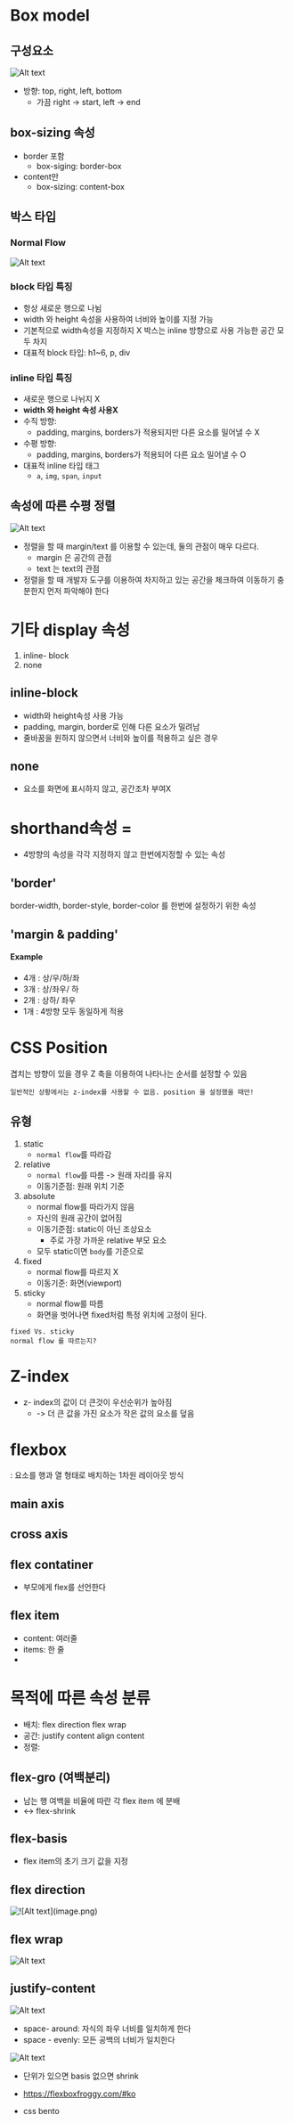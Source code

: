 # Box model
## 구성요소 
![Alt text](box_model.png)
- 방향: top, right, left, bottom
    - 가끔 right -> start, left -> end
## box-sizing 속성
- border 포함
    - box-siging: border-box
- content만
    - box-sizing: content-box
## 박스 타입
### Normal Flow
![Alt text](normal_flow.png)
### block 타입 특징
- 항상 새로운 행으로 나뉨
- width 와 height 속성을 사용하여 너비와 높이를 지정 가능
- 기본적으로 width속성을 지정하지 X 박스는 inline 방향으로 사용 가능한 공간 모두 차지
- 대표적 block 타입: h1~6, p, div

### inline 타입 특징
- 새로운 행으로 나뉘지 X
- **width 와 height 속성 사용X**
- 수직 방향:
    - padding, margins, borders가 적용되지만 다른 요소를 밀어낼 수 X
- 수평 방향: 
    - padding, margins, borders가 적용되어 다른 요소 밀어낼 수 O
- 대표적 inline 타입 태그
    - `a`, `img`, `span`, `input`

## 속성에 따른 수평 정렬
![Alt text](horizontal_sort.png)
- 정렬을 할 때 margin/text 를 이용할 수 있는데, 둘의 관점이 매우 다르다. 
    - margin 은 공간의 관점
    - text 는 text의 관점
- 정렬을 할 때 개발자 도구를 이용하여 차지하고 있는 공간을 체크하여 이동하기 충분한지 먼저 파악해야 한다

# 기타 display 속성
1. inline- block
2. none
## inline-block 
- width와 height속성 사용 가능
- padding, margin, border로 인해 다른 요소가 밀려남
- 줄바꿈을 원하지 않으면서 너비와 높이를 적용하고 싶은 경우
## none
- 요소를 화면에 표시하지 않고, 공간조차 부여X

# shorthand속성 = 
- 4방향의 속성을 각각 지정하지 않고 한번에지정할 수 있는 속성
## 'border'
border-width, border-style, border-color 를 한번에 설정하기 위한 속성
## 'margin & padding'
#### Example 
- 4개 : 상/우/하/좌
- 3개 : 상/좌우/ 하
- 2개 : 상하/ 좌우
- 1개 : 4방향 모두 동일하게 적용

# CSS Position 
겹치는 방향이 있을 경우 Z 축을 이용하여 나타나는 순서를 설정할 수 있음
```
일반적인 상황에서는 z-index를 사용할 수 없음. position 을 설정했을 때만!
```
## 유형
1. static
    - `normal flow`를 따라감
2. relative
    - `normal flow`를 따름 -> 원래 자리를 유지
    - 이동기준점: 원래 위치 기준
3. absolute
    - normal flow를 따라가지 않음
    - 자신의 원래 공간이 없어짐
    - 이동기준점: static이 아닌 조상요소
        - 주로 가장 가까운 relative 부모 요소
    - 모두 static이면 `body`를 기준으로
4. fixed
    - normal flow를 따르지 X
    - 이동기준: 화면(viewport)
5. sticky
    - normal flow를 따름
    - 화면을 벗어나면 fixed처럼 특정 위치에 고정이 된다. 
```
fixed Vs. sticky
normal flow 를 따르는지?
```
# Z-index
- z- index의 값이 더 큰것이 우선순위가 높아짐
    - -> 더 큰 값을 가진 요소가 작은 값의 요소를 덮음

# flexbox
: 요소를 행과 열 형태로 배치하는 1차원 레이아웃 방식
## main axis
## cross axis
## flex contatiner
- 부모에게 flex를 선언한다
## flex item

- content: 여러줄
- items: 한 줄
- 

# 목적에 따른 속성 분류
- 배치: flex direction  flex wrap
- 공간: justify content align content
- 정렬: 

## flex-gro (여백분리)
- 남는 행 여백을 비율에 따란 각 flex item 에 분배
- <-> flex-shrink

## flex-basis
- flex item의 초기 크기 값을 지정

## flex direction 
![!\[Alt text\](image.png)](flex_direction.png)
## flex wrap
![Alt text](flex_wrap.png)
## justify-content
![Alt text](justify_align.png)
- space- around: 자식의 좌우 너비를 일치하게 한다 
- space - evenly: 모든 공백의 너비가 일치한다

![Alt text](align_content.png)

- 단위가 있으면 basis 없으면 shrink 

- https://flexboxfroggy.com/#ko
- css bento

